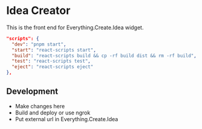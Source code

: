 # Idea Creator

This is the front end for Everything.Create.Idea widget.

```json
"scripts": {
  "dev": "pnpm start",
  "start": "react-scripts start",
  "build": "react-scripts build && cp -rf build dist && rm -rf build",
  "test": "react-scripts test",
  "eject": "react-scripts eject"
},
```

## Development

* Make changes here
* Build and deploy or use ngrok
* Put external url in Everything.Create.Idea
